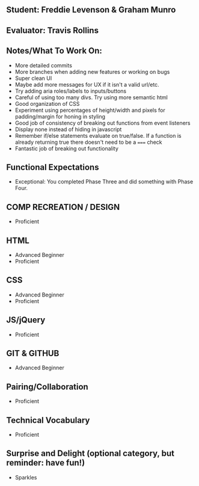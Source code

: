 ## Student: Freddie Levenson & Graham Munro
## Evaluator: Travis Rollins
## Notes/What To Work On:

* More detailed commits
* More branches when adding new features or working on bugs
* Super clean UI
* Maybe add more messages for UX if it isn't a valid url/etc.
* Try adding aria roles/labels to inputs/buttons
* Careful of using too many divs.  Try using more semantic html
* Good organization of CSS
* Experiment using percentages of height/width and pixels for padding/margin for honing in styling
* Good job of consistency of breaking out functions from event listeners
* Display none instead of hiding in javascript
* Remember if/else statements evaluate on true/false.  If a function is already returning true there doesn't need to be a `===` check
* Fantastic job of breaking out functionality

## Functional Expectations

* Exceptional: You completed Phase Three and did something with Phase Four.


## COMP RECREATION / DESIGN

* Proficient  


## HTML

* Advanced Beginner  
* Proficient  


## CSS

* Advanced Beginner  
* Proficient  


## JS/jQuery

* Proficient  


## GIT & GITHUB

* Advanced Beginner  

## Pairing/Collaboration

* Proficient  

## Technical Vocabulary

* Proficient

## Surprise and Delight (optional category, but reminder: have fun!)

* Sparkles  